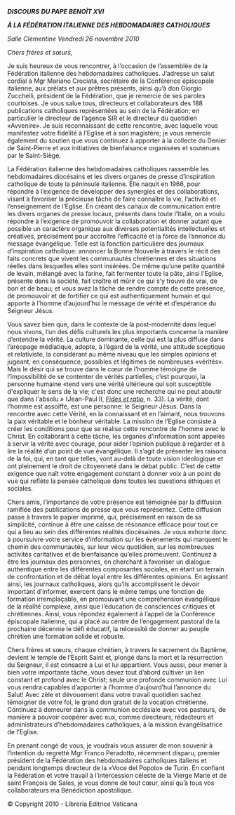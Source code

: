 ***DISCOURS*** ***DU PAPE BENOÎT XVI***

***À LA FÉDÉRATION ITALIENNE DES HEBDOMADAIRES CATHOLIQUES***

*Salle Clémentine* *Vendredi 26 novembre 2010*

*Chers frères et sœurs,*

Je suis heureux de vous rencontrer, à l’occasion de l’assemblée de la Fédération italienne des hebdomadaires catholiques. J’adresse un salut cordial à Mgr Mariano Crociata, secrétaire de la Conférence épiscopale italienne, aux prélats et aux prêtres présents, ainsi qu’à don Giorgio Zucchelli, président de la Fédération, que je remercie de ses paroles courtoises. Je vous salue tous, directeurs et collaborateurs des 188 publications catholiques représentées au sein de la Fédération; en particulier le directeur de l’agence SIR et le directeur du quotidien «Avvenire». Je suis reconnaissant de cette rencontre, avec laquelle vous manifestez votre fidélité à l’Eglise et à son magistère; je vous remercie également du soutien que vous continuez à apporter à la collecte du Denier de Saint-Pierre et aux initiatives de bienfaisance organisées et soutenues par le Saint-Siège.

La Fédération italienne des hebdomadaires catholiques rassemble les hebdomadaires diocésains et les divers organes de presse d’inspiration catholique de toute la péninsule italienne. Elle naquit en 1966, pour répondre à l’exigence de développer des synergies et des collaborations, visant à favoriser la précieuse tâche de faire connaître la vie, l’activité et l’enseignement de l’Eglise. En créant des canaux de communication entre les divers organes de presse locaux, présents dans toute l’Italie, on a voulu répondre à l’exigence de promouvoir la collaboration et donner autant que possible un caractère organique aux diverses potentialités intellectuelles et créatives, précisément pour accroître l’efficacité et la force de l’annonce du message évangélique. Telle est la fonction particulière des journaux d’inspiration catholique: annoncer la Bonne Nouvelle à travers le récit des faits concrets que vivent les communautés chrétiennes et des situations réelles dans lesquelles elles sont insérées. De même qu’une petite quantité de levain, mélangé avec la farine, fait fermenter toute la pâte, ainsi l’Eglise, présente dans la société, fait croître et mûrir ce qui s’y trouve de vrai, de bon et de beau; et vous avez la tâche de rendre compte de cette présence, de promouvoir et de fortifier ce qui est authentiquement humain et qui apporte à l’homme d’aujourd’hui le message de vérité et d’espérance du Seigneur Jésus.

Vous savez bien que, dans le contexte de la post-modernité dans lequel nous vivons, l’un des défis culturels les plus importants concerne la manière d’entendre la vérité. La culture dominante, celle qui est la plus diffuse dans l’aréopage médiatique, adopte, à l’égard de la vérité, une attitude sceptique et relativiste, la considérant au même niveau que les simples opinions et jugeant, en conséquence, possibles et légitimes de nombreuses «vérités». Mais le désir qui se trouve dans le cœur de l’homme témoigne de l’impossibilité de se contenter de vérités partielles; c’est pourquoi, la personne humaine «tend vers une vérité ultérieure qui soit susceptible d'expliquer le sens de la vie; c'est donc une recherche qui ne peut aboutir que dans l'absolu » (Jean-Paul II, *[Fides et ratio](http://www.vatican.va/edocs/FRA0075/_INDEX.HTM)*, n. 33). La vérité, dont l’homme est assoiffé, est une personne: le Seigneur Jésus. Dans la rencontre avec cette Vérité, en la connaissant et en l’aimant, nous trouvons la paix véritable et le bonheur véritable. La mission de l’Eglise consiste à créer les conditions pour que se réalise cette rencontre de l’homme avec le Christ. En collaborant à cette tâche, les organes d’information sont appelés à servir la vérité avec courage, pour aider l’opinion publique à regarder et à lire la réalité d’un point de vue évangélique. Il s’agit de présenter les raisons de la foi, qui, en tant que telles, vont au-delà de toute vision idéologique et ont pleinement le droit de citoyenneté dans le débat public. C’est de cette exigence que naît votre engagement constant à donner voix à un point de vue qui reflète la pensée catholique dans toutes les questions éthiques et sociales.

Chers amis, l’importance de votre présence est témoignée par la diffusion ramifiée des publications de presse que vous représentez. Cette diffusion passe à travers le papier imprimé, qui, précisément en raison de sa simplicité, continue à être une caisse de résonance efficace pour tout ce qui a lieu au sein des différentes réalités diocésaines. Je vous exhorte donc à poursuivre votre service d’information sur les événements qui marquent le chemin des communautés, sur leur vécu quotidien, sur les nombreuses activités caritatives et de bienfaisance qu’elles promeuvent. Continuez à être les journaux des personnes, en cherchant à favoriser un dialogue authentique entre les différentes composantes sociales, en étant un terrain de confrontation et de débat loyal entre les différentes opinions. En agissant ainsi, les journaux catholiques, alors qu’ils accomplissent le devoir important d’informer, exercent dans le même temps une fonction de formation irremplaçable, en promouvant une compréhension évangélique de la réalité complexe, ainsi que l’éducation de consciences critiques et chrétiennes. Ainsi, vous répondez également à l’appel de la Conférence épiscopale italienne, qui a placé au centre de l’engagement pastoral de la prochaine décennie le défi éducatif, la nécessité de donner au peuple chrétien une formation solide et robuste.

Chers frères et sœurs, chaque chrétien, à travers le sacrement du Baptême, devient le temple de l’Esprit Saint et, plongé dans la mort et la résurrection du Seigneur, il est consacré à Lui et lui appartient. Vous aussi, pour mener à bien votre importante tâche, vous devez tout d’abord cultiver un lien constant et profond avec le Christ; seule une profonde communion avec Lui vous rendra capables d’apporter à l’homme d’aujourd’hui l’annonce du Salut! Avec zèle et dévouement dans votre travail quotidien sachez témoigner de votre foi, le grand don gratuit de la vocation chrétienne. Continuez à demeurer dans la communion ecclésiale avec vos pasteurs, de manière à pouvoir coopérer avec eux, comme directeurs, rédacteurs et administrateurs d’hebdomadaires catholiques, à la mission évangélisatrice de l’Eglise.

En prenant congé de vous, je voudrais vous assurer de mon souvenir à l’intention du regretté Mgr Franco Peradotto, récemment disparu, premier président de la Fédération des hebdomadaires catholiques italiens et pendant longtemps directeur de la «Voce del Popolo» de Turin. En confiant la Fédération et votre travail à l’intercession céleste de la Vierge Marie et de saint François de Sales, je vous donne de tout cœur, ainsi qu’à tous vos collaborateurs ma Bénédiction apostolique.

© Copyright 2010 - Libreria Editrice Vaticana